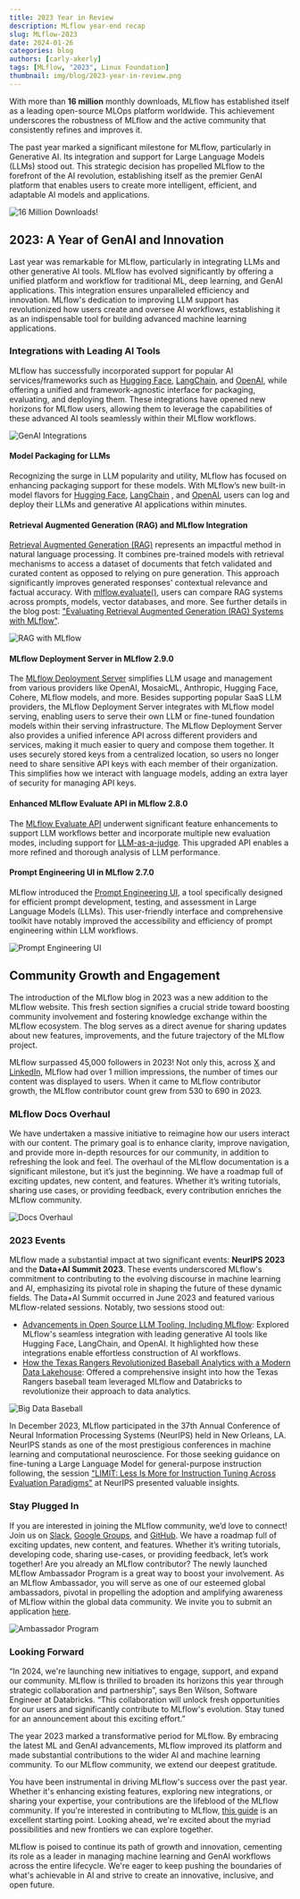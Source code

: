 ```yaml
---
title: 2023 Year in Review
description: MLflow year-end recap
slug: MLflow-2023
date: 2024-01-26
categories: blog
authors: [carly-akerly]
tags: [MLflow, "2023", Linux Foundation]
thumbnail: img/blog/2023-year-in-review.png
---
```


With more than **16 million** monthly downloads, MLflow has established itself as a leading open-source MLOps platform worldwide.
This achievement underscores the robustness of MLflow and the active community that consistently refines and improves it.

The past year marked a significant milestone for MLflow, particularly in Generative AI. Its integration and support for Large Language Models
(LLMs) stood out. This strategic decision has propelled MLflow to the forefront of the AI revolution, establishing itself as the premier GenAI
platform that enables users to create more intelligent, efficient, and adaptable AI models and applications.

<!-- truncate -->

![16 Million Downloads!](download-graph.png)

## 2023: A Year of GenAI and Innovation

Last year was remarkable for MLflow, particularly in integrating LLMs and other generative AI tools. MLflow has evolved significantly by offering
a unified platform and workflow for traditional ML, deep learning, and GenAI applications. This integration ensures unparalleled efficiency and
innovation. MLflow's dedication to improving LLM support has revolutionized how users create and oversee AI workflows, establishing it as an
indispensable tool for building advanced machine learning applications.

### Integrations with Leading AI Tools

MLflow has successfully incorporated support for popular AI services/frameworks such as [Hugging Face](https://huggingface.co/),
[LangChain](https://www.langchain.com/), and [OpenAI](https://openai.com/), while offering a unified and framework-agnostic interface for
packaging, evaluating, and deploying them. These integrations have opened new horizons for MLflow users, allowing them to leverage the capabilities
of these advanced AI tools seamlessly within their MLflow workflows.

![GenAI Integrations](integrations.png)

#### Model Packaging for LLMs

Recognizing the surge in LLM popularity and utility, MLflow has focused on enhancing packaging support for these models. With MLflow’s new built-in
model flavors for [Hugging Face](https://www.mlflow.org/docs/latest/llms/transformers/index.html), [LangChain](https://www.mlflow.org/docs/latest/llms/langchain/index.html)
, and [OpenAI](https://www.mlflow.org/docs/latest/llms/openai/index.html), users can log and deploy their LLMs and generative AI applications within minutes.

#### Retrieval Augmented Generation (RAG) and MLflow Integration

[Retrieval Augmented Generation (RAG)](https://mlflow.org/docs/latest/llms/rag/index.html) represents an impactful method in natural language processing.
It combines pre-trained models with retrieval mechanisms to access a dataset of documents that fetch validated and curated content as opposed to relying
on pure generation. This approach significantly improves generated responses' contextual relevance and factual accuracy. With
[mlflow.evaluate()](https://www.mlflow.org/docs/latest/llms/llm-evaluate/index.html), users can compare RAG systems across prompts, models, vector
databases, and more. See further details in the blog post:
["Evaluating Retrieval Augmented Generation (RAG) Systems with MLflow"](https://medium.com/@dliden/evaluating-retrieval-augmented-generation-rag-systems-with-mlflow-cf09a74faadb).

![RAG with MLflow](rag.webp)

#### MLflow Deployment Server in MLflow 2.9.0

The [MLflow Deployment Server](https://www.mlflow.org/docs/latest/llms/deployments/index.html) simplifies LLM usage and management from various providers
like OpenAI, MosaicML, Anthropic, Hugging Face, Cohere, MLflow models, and more. Besides supporting popular SaaS LLM providers, the MLflow Deployment Server
integrates with MLflow model serving, enabling users to serve their own LLM or fine-tuned foundation models within their serving infrastructure.
The MLflow Deployment Server also provides a unified inference API across different providers and services, making it much easier to query and compose
them together. It uses securely stored keys from a centralized location, so users no longer need to share sensitive API keys with each member of their
organization. This simplifies how we interact with language models, adding an extra layer of security for managing API keys.

#### Enhanced MLflow Evaluate API in MLflow 2.8.0

The [MLflow Evaluate API](https://mlflow.org/docs/latest/llms/llm-evaluate/index.html) underwent significant feature enhancements to support LLM
workflows better and incorporate multiple new evaluation modes, including support for
[LLM-as-a-judge](https://mlflow.org/docs/latest/llms/llm-evaluate/index.html#metrics-with-llm-as-the-judge). This upgraded API enables a more refined
and thorough analysis of LLM performance.

#### Prompt Engineering UI in MLflow 2.7.0

MLflow introduced the [Prompt Engineering UI](https://mlflow.org/docs/latest/llms/prompt-engineering/index.html), a tool specifically designed for efficient prompt
development, testing, and assessment in Large Language Models (LLMs). This user-friendly interface and comprehensive toolkit have notably improved the
accessibility and efficiency of prompt engineering within LLM workflows.

![Prompt Engineering UI](prompt-engineering.png)

## Community Growth and Engagement

The introduction of the MLflow blog in 2023 was a new addition to the MLflow website. This fresh section signifies a crucial stride toward boosting
community involvement and fostering knowledge exchange within the MLflow ecosystem. The blog serves as a direct avenue for sharing updates about new
features, improvements, and the future trajectory of the MLflow project.

MLflow surpassed 45,000 followers in 2023! Not only this, across [X](https://twitter.com/MLflow?ref_src=twsrc%5Egoogle%7Ctwcamp%5Eserp%7Ctwgr%5Eauthor)
and [LinkedIn](https://www.linkedin.com/company/mlflow-org/), MLflow had over 1 million impressions, the number of times our
content was displayed to users. When it came to MLflow contributor growth, the MLflow contributor count grew from 530 to 690 in 2023.

### MLflow Docs Overhaul

We have undertaken a massive initiative to reimagine how our users interact with our content. The primary goal is to enhance clarity, improve navigation,
and provide more in-depth resources for our community, in addition to refreshing the look and feel. The overhaul of the MLflow documentation is a significant
milestone, but it’s just the beginning. We have a roadmap full of exciting updates, new content, and features. Whether it’s writing tutorials, sharing use cases,
or providing feedback, every contribution enriches the MLflow community.

![Docs Overhaul](docs-overhaul.png)

### 2023 Events

MLflow made a substantial impact at two significant events: **NeurIPS 2023** and the **Data+AI Summit 2023**. These events underscored MLflow's commitment
to contributing to the evolving discourse in machine learning and AI, emphasizing its pivotal role in shaping the future of these dynamic fields.
The Data+AI Summit occurred in June 2023 and featured various MLflow-related sessions. Notably, two sessions stood out:

- [Advancements in Open Source LLM Tooling, Including MLflow](https://www.youtube.com/watch?v=WpudXKAZQNI): Explored MLflow's seamless integration
  with leading generative AI tools like Hugging Face, LangChain, and OpenAI. It highlighted how these integrations enable effortless construction of AI workflows.
- [How the Texas Rangers Revolutionized Baseball Analytics with a Modern Data Lakehouse](https://www.youtube.com/watch?v=MYqXfMqEUq4): Offered a
  comprehensive insight into how the Texas Rangers baseball team leveraged MLflow and Databricks to revolutionize their approach to data analytics.

![Big Data Baseball](baseball.png)

In December 2023, MLflow participated in the 37th Annual Conference of Neural Information Processing Systems (NeurIPS) held in New Orleans, LA. NeurIPS
stands as one of the most prestigious conferences in machine learning and computational neuroscience.
For those seeking guidance on fine-tuning a Large Language Model for general-purpose instruction following, the session
["LIMIT: Less Is More for Instruction Tuning Across Evaluation Paradigms"](https://arxiv.org/abs/2311.13133) at NeurIPS presented valuable insights.

### Stay Plugged In

If you are interested in joining the MLflow community, we’d love to connect! Join us on
[Slack](https://mlflow-users.slack.com/ssb/redirect), [Google Groups](https://groups.google.com/g/mlflow-users), and [GitHub](https://github.com/mlflow/mlflow/).
We have a roadmap full of exciting updates, new content, and features. Whether it’s writing tutorials, developing code, sharing use-cases, or providing feedback, let’s work together!
Are you already an MLflow contributor? The newly launched MLflow Ambassador Program is a great way to boost your involvement. As an MLflow Ambassador,
you will serve as one of our esteemed global ambassadors, pivotal in propelling the adoption and amplifying awareness of MLflow within the global data
community. We invite you to submit an application [here](https://forms.gle/adAPNvH6aVq4diPF9).

![Ambassador Program](ambassador-program.png)

### Looking Forward

“In 2024, we're launching new initiatives to engage, support, and expand our community. MLflow is thrilled to broaden its horizons this year through strategic
collaboration and partnership”, says Ben Wilson, Software Engineer at Databricks. “This collaboration will unlock fresh opportunities for our users and
significantly contribute to MLflow's evolution. Stay tuned for an announcement about this exciting effort.”

The year 2023 marked a transformative period for MLflow. By embracing the latest ML and GenAI advancements, MLflow improved its platform and made substantial
contributions to the wider AI and machine learning community. To our MLflow community, we extend our deepest gratitude.

You have been instrumental in driving MLflow's success over the past year. Whether it's enhancing existing features, exploring new integrations, or sharing
your expertise, your contributions are the lifeblood of the MLflow community. If you're interested in contributing to MLflow,
[this guide](https://github.com/mlflow/mlflow/blob/master/CONTRIBUTING.md) is an excellent starting point. Looking ahead, we're excited about the myriad
possibilities and new frontiers we can explore together.

MLflow is poised to continue its path of growth and innovation, cementing its role as a leader in managing machine learning and GenAI workflows across the
entire lifecycle. We're eager to keep pushing the boundaries of what's achievable in AI and strive to create an innovative, inclusive, and open future.
